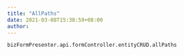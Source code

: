 ```yaml
---
title: "AllPaths"
date: 2021-03-08T15:38:59+08:00
author: 
---
```


`
bizFormPresenter.api.formController.entityCRUD.allPaths
`